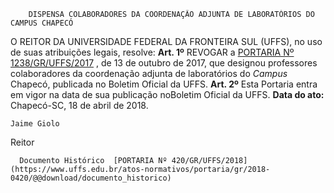         DISPENSA COLABORADORES DA COORDENAÇÃO ADJUNTA DE LABORATÓRIOS DO CAMPUS CHAPECÓ  

 O REITOR DA UNIVERSIDADE FEDERAL DA FRONTEIRA SUL (UFFS), no uso de suas atribuições legais, resolve:   **Art. 1º** REVOGAR a [PORTARIA Nº 1238/GR/UFFS/2017](https://www.uffs.edu.br/atos-normativos/portaria/gr/2017-1238)  , de 13 de outubro de 2017, que designou professores colaboradores da coordenação adjunta de laboratórios do *Campus* Chapecó, publicada no Boletim Oficial da UFFS.   **Art. 2º** Esta Portaria entra em vigor na data de sua publicação noBoletim Oficial da UFFS.      **Data do ato:** Chapecó-SC, 18 de abril de 2018.   
 

    Jaime Giolo   
 Reitor 

      Documento Histórico  [PORTARIA Nº 420/GR/UFFS/2018](https://www.uffs.edu.br/atos-normativos/portaria/gr/2018-0420/@@download/documento_historico)     
      